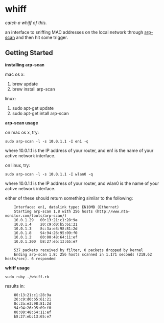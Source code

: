 # whiff

_catch a whiff of this._

an interface to sniffing MAC addresses on the local network through [arp-scan](http://www.nta-monitor.com/wiki/index.php/Arp-scan_Documentation) and then hit some trigger.

## Getting Started

**installing arp-scan**

mac os x:

1. brew update
1. brew install arp-scan

linux:

1. sudo apt-get update
1. sudo apt-get intall arp-scan

**arp-scan usage**

on mac os x, try:

`sudo arp-scan -l -s 10.0.1.1 -I en1 -q`

where 10.0.1.1 is the IP address of your router, and en1 is the name of your active network interface.

on linux, try:

`sudo arp-scan -l -s 10.0.1.1 -I wlan0 -q`

where 10.0.1.1 is the IP address of your router, and wlan0 is the name of your active network interface.

either of these should return something similar to the following:

        Interface: en1, datalink type: EN10MB (Ethernet)
        Starting arp-scan 1.8 with 256 hosts (http://www.nta-monitor.com/tools/arp-scan/)
        10.0.1.29   00:13:21:c1:28:9a
        10.0.1.4    20:c9:d0:b5:61:21
        10.0.1.3    8c:3a:e3:98:81:2d
        10.0.1.8    94:94:26:95:09:f0
        10.0.1.2    00:00:48:64:11:ef
        10.0.1.200  b8:27:eb:13:65:e7

        537 packets received by filter, 0 packets dropped by kernel
        Ending arp-scan 1.8: 256 hosts scanned in 1.171 seconds (218.62 hosts/sec). 6 responded

**whiff usage**

`sudo ruby ./whiff.rb`

results in:

        00:13:21:c1:28:9a
        20:c9:d0:b5:61:21
        8c:3a:e3:98:81:2d
        94:94:26:95:09:f0
        00:00:48:64:11:ef
        b8:27:eb:13:65:e7
